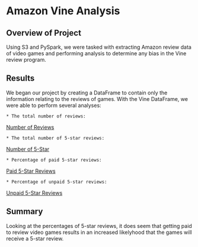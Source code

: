 # Amazon Vine Analysis
## Overview of Project
Using S3 and PySpark, we were tasked with extracting Amazon review data of video games and performing analysis to determine any bias in the Vine review program. 
## Results
We began our project by creating a DataFrame to contain only the information relating to the reviews of games. With the Vine DataFrame, we were able to perform several analyses:
    
    * The total number of reviews:
[Number of Reviews](resources/Img1.png)

    * The total number of 5-star reviews:
[Number of 5-Star](resources/Img2.png)

    * Percentage of paid 5-star reviews:
[Paid 5-Star Reviews](resources/Img3.png)

    * Percentage of unpaid 5-star reviews:
[Unpaid 5-Star Reviews](resources/Img4.png)

## Summary
Looking at the percentages of 5-star reviews, it does seem that getting paid to review video games results in an increased likelyhood that the games will receive a 5-star review. 